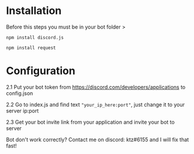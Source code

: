 # Installation

Before this steps you must be in your bot folder >

 `npm install discord.js`

 `npm install request`


# Configuration

2.1 Put your bot token from https://discord.com/developers/applications to config.json

2.2 Go to index.js and find text `"your_ip_here:port"`, just change it to your server ip:port

2.3 Get your bot invite link from your application and invite your bot to server


Bot don't work correctly? Contact me on discord: ktz#6155 and I will fix that fast!
